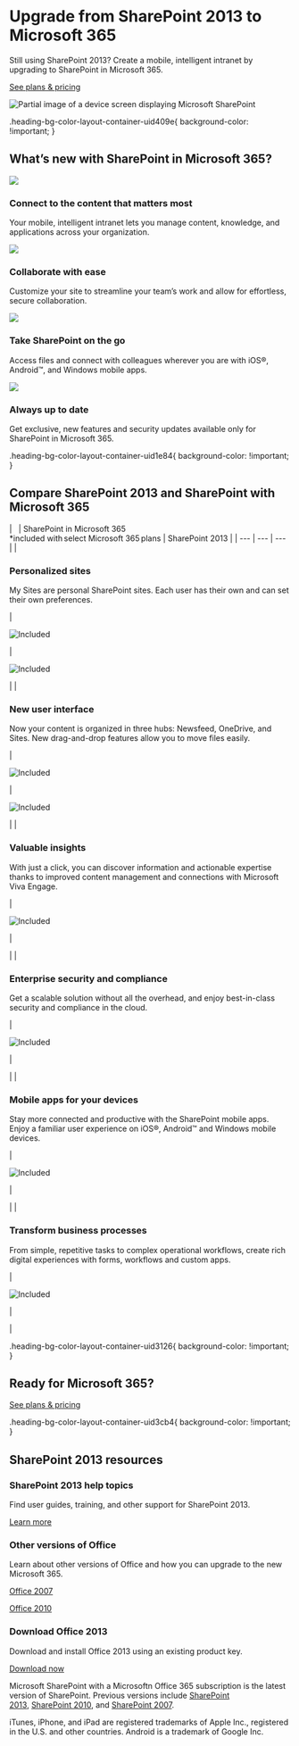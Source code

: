 # Upgrade from SharePoint 2013 to Microsoft 365

Still using SharePoint 2013? Create a mobile, intelligent intranet by upgrading to SharePoint in Microsoft 365.

[See plans & pricing](https://www.microsoft.com/en-us/microsoft-365/sharepoint/compare-sharepoint-plans)

 ![Partial image of a device screen displaying Microsoft SharePoint](https://cdn-dynmedia-1.microsoft.com/is/image/microsoftcorp/SharePointUpdatedTransparent-1_RE4myul?resMode=sharp2&op_usm=1.5,0.65,15,0&wid=1190&qlt=75&fmt=png-alpha)

.heading-bg-color-layout-container-uid409e{ background-color: !important; }

## What’s new with SharePoint in Microsoft 365?

![](https://cdn-dynmedia-1.microsoft.com/is/image/microsoftcorp/Connect-to-the-content-that-matters-most_RE4dhvh?resMode=sharp2&op_usm=1.5,0.65,15,0&wid=50&hei=50&qlt=90&fmt=png-alpha&fit=constrain)

### Connect to the content that matters most

Your mobile, intelligent intranet lets you manage content, knowledge, and applications across your organization.

![](https://cdn-dynmedia-1.microsoft.com/is/image/microsoftcorp/Collaborate-with-ease_RE4dhkG?resMode=sharp2&op_usm=1.5,0.65,15,0&wid=50&hei=50&qlt=90&fmt=png-alpha&fit=constrain)

### Collaborate with ease

Customize your site to streamline your team’s work and allow for effortless, secure collaboration.

![](https://cdn-dynmedia-1.microsoft.com/is/image/microsoftcorp/RE2s3Ag_RE4mO3S?resMode=sharp2&op_usm=1.5,0.65,15,0&wid=50&hei=50&qlt=90&fmt=png-alpha&fit=constrain)

### Take SharePoint on the go

Access files and connect with colleagues wherever you are with iOS®, Android™, and Windows mobile apps.

![](https://cdn-dynmedia-1.microsoft.com/is/image/microsoftcorp/RE2sxIU_RE4mysA?resMode=sharp2&op_usm=1.5,0.65,15,0&wid=50&hei=50&qlt=90&fmt=png-alpha&fit=constrain)

### Always up to date

Get exclusive, new features and security updates available only for SharePoint in Microsoft 365.

.heading-bg-color-layout-container-uid1e84{ background-color: !important; }

## Compare SharePoint 2013 and SharePoint with Microsoft 365 

|   | SharePoint in Microsoft 365  
\*included with select Microsoft 365 plans | SharePoint 2013 |
| --- | --- | --- |
| 
### Personalized sites

My Sites are personal SharePoint sites. Each user has their own and can set their own preferences.  








 | 

![Included](https://cdn-dynmedia-1.microsoft.com/is/image/microsoftcorp/Icon_Check_35x30_RE2ohWZ?resMode=sharp2&op_usm=1.5,0.65,15,0&wid=24&hei=24&qlt=90&fmt=png-alpha&fit=constrain)



 | 

![Included](https://cdn-dynmedia-1.microsoft.com/is/image/microsoftcorp/Icon_Check_35x30_RE2ohWZ?resMode=sharp2&op_usm=1.5,0.65,15,0&wid=24&hei=24&qlt=90&fmt=png-alpha&fit=constrain)



 |
| 

### New user interface

Now your content is organized in three hubs: Newsfeed, OneDrive, and Sites. New drag-and-drop features allow you to move files easily.  







 | 

![Included](https://cdn-dynmedia-1.microsoft.com/is/image/microsoftcorp/Icon_Check_35x30_RE2ohWZ?resMode=sharp2&op_usm=1.5,0.65,15,0&wid=24&hei=24&qlt=90&fmt=png-alpha&fit=constrain)



 | 

![Included](https://cdn-dynmedia-1.microsoft.com/is/image/microsoftcorp/Icon_Check_35x30_RE2ohWZ?resMode=sharp2&op_usm=1.5,0.65,15,0&wid=24&hei=24&qlt=90&fmt=png-alpha&fit=constrain)



 |
| 

### Valuable insights

With just a click, you can discover information and actionable expertise thanks to improved content management and connections with Microsoft Viva Engage.  







 | 

![Included](https://cdn-dynmedia-1.microsoft.com/is/image/microsoftcorp/Icon_Check_35x30_RE2ohWZ?resMode=sharp2&op_usm=1.5,0.65,15,0&wid=24&hei=24&qlt=90&fmt=png-alpha&fit=constrain)



 | 

 |
| 

### Enterprise security and compliance

Get a scalable solution without all the overhead, and enjoy best-in-class security and compliance in the cloud.  







 | 

![Included](https://cdn-dynmedia-1.microsoft.com/is/image/microsoftcorp/Icon_Check_35x30_RE2ohWZ?resMode=sharp2&op_usm=1.5,0.65,15,0&wid=24&hei=24&qlt=90&fmt=png-alpha&fit=constrain)



 | 

 |
| 

### Mobile apps for your devices

Stay more connected and productive with the SharePoint mobile apps. Enjoy a familiar user experience on iOS®, Android™ and Windows mobile devices.  







 | 

![Included](https://cdn-dynmedia-1.microsoft.com/is/image/microsoftcorp/Icon_Check_35x30_RE2ohWZ?resMode=sharp2&op_usm=1.5,0.65,15,0&wid=24&hei=24&qlt=90&fmt=png-alpha&fit=constrain)



 | 

 |
| 

### Transform business processes

From simple, repetitive tasks to complex operational workflows, create rich digital experiences with forms, workflows and custom apps.   







 | 

![Included](https://cdn-dynmedia-1.microsoft.com/is/image/microsoftcorp/Icon_Check_35x30_RE2ohWZ?resMode=sharp2&op_usm=1.5,0.65,15,0&wid=24&hei=24&qlt=90&fmt=png-alpha&fit=constrain)



 | 

 |

.heading-bg-color-layout-container-uid3126{ background-color: !important; }

## Ready for Microsoft 365?

[See plans & pricing](https://www.microsoft.com/en-us/microsoft-365/sharepoint/compare-sharepoint-plans)

.heading-bg-color-layout-container-uid3cb4{ background-color: !important; }

## SharePoint 2013 resources

### SharePoint 2013 help topics

Find user guides, training, and other support for SharePoint 2013.

[Learn more](https://go.microsoft.com/fwlink/p/?LinkID=836257&clcid=0x409&culture=en-us&country=us)

### Other versions of Office

Learn about other versions of Office and how you can upgrade to the new Microsoft 365.

[Office 2007](https://www.microsoft.com/en-us/microsoft-365/previous-versions/download-office-2007)

[Office 2010](https://www.microsoft.com/en-us/microsoft-365/previous-versions/office-2010)

### Download Office 2013

Download and install Office 2013 using an existing product key.

[Download now](https://go.microsoft.com/fwlink/p/?LinkID=511647&clcid=0x409&culture=en-us&country=us)

Microsoft SharePoint with a Microsoftn Office 365 subscription is the latest version of SharePoint. Previous versions include [SharePoint 2013](https://www.microsoft.com/en-us/microsoft-365/previous-versions/microsoft-sharepoint-2013), [SharePoint 2010](https://www.microsoft.com/en-us/microsoft-365/previous-versions/microsoft-sharepoint-2010), and [SharePoint 2007](https://www.microsoft.com/en-us/microsoft-365/previous-versions/microsoft-sharepoint-2007). 

iTunes, iPhone, and iPad are registered trademarks of Apple Inc., registered in the U.S. and other countries. Android is a trademark of Google Inc.